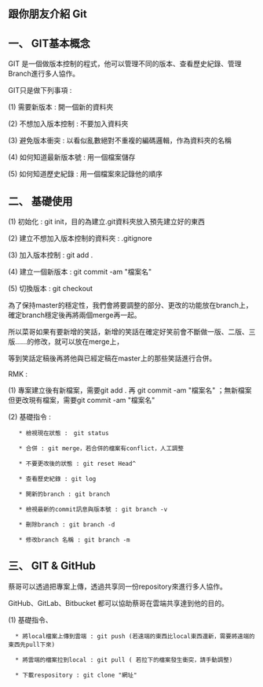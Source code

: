 ## 跟你朋友介紹 Git

## 一、 GIT基本概念

   GIT 是一個做版本控制的程式，他可以管理不同的版本、查看歷史紀錄、管理Branch進行多人協作。
  
   GIT只是做下列事項 : 

   (1) 需要新版本 : 開一個新的資料夾

   (2) 不想加入版本控制 : 不要加入資料夾

   (3) 避免版本衝突 : 以看似亂數絕對不重複的編碼邏輯，作為資料夾的名稱

   (4) 如何知道最新版本號 : 用一個檔案儲存

   (5) 如何知道歷史紀錄 : 用一個檔案來記錄他的順序


## 二、 基礎使用

   (1) 初始化 : git init，目的為建立.git資料夾放入預先建立好的東西

   (2) 建立不想加入版本控制的資料夾 : .gitignore

   (3) 加入版本控制 : git add .

   (4) 建立一個新版本 : git commit -am "檔案名"

   (5) 切換版本 : git checkout

   為了保持master的穩定性，我們會將要調整的部分、更改的功能放在branch上，確定branch穩定後再將兩個merge再一起。
   
   所以菜哥如果有要新增的笑話，新增的笑話在確定好笑前會不斷做一版、二版、三版......的修改，就可以放在merge上，
   
   等到笑話定稿後再將他與已經定稿在master上的那些笑話進行合併。

   RMK : 

   (1) 專案建立後有新檔案，需要git add . 再 git commit -am "檔案名" ；無新檔案但更改現有檔案，需要git commit -am "檔案名"

   (2) 基礎指令 : 
      
       * 檢視現在狀態 :　git status

       * 合併 : git merge，若合併的檔案有conflict，人工調整

       * 不要更改後的狀態 : git reset Head^

       * 查看歷史紀錄 : git log

       * 開新的branch : git branch

       * 檢視最新的commit訊息與版本號 : git branch -v

       * 刪除branch : git branch -d

       * 修改branch 名稱 : git branch -m

## 三、 GIT & GitHub
  
  蔡哥可以透過把專案上傳，透過共享同一份repository來進行多人協作。
  
  GitHub、GitLab、Bitbucket 都可以協助蔡哥在雲端共享達到他的目的。

  (1) 基礎指令、

      * 將local檔案上傳到雲端 : git push (若遠端的東西比local東西還新，需要將遠端的東西先pull下來)

      * 將雲端的檔案拉到local : git pull ( 若拉下的檔案發生衝突，請手動調整)

      * 下載respository : git clone "網址"

  



